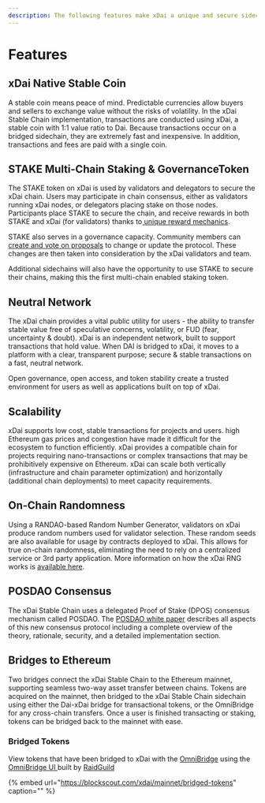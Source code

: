 ```yaml
---
description: The following features make xDai a unique and secure sidechain solution.
---
```


# Features

## xDai Native Stable Coin

A stable coin means peace of mind. Predictable currencies allow buyers and sellers to exchange value without the risks of volatility. In the xDai Stable Chain implementation, transactions are conducted using xDai, a stable coin with 1:1 value ratio to Dai. Because transactions occur on a bridged sidechain, they are extremely fast and inexpensive. In addition, transactions and fees are paid with a single coin.

## STAKE Multi-Chain Staking & GovernanceToken

The STAKE token on xDai is used by validators and delegators to secure the xDai chain. Users may participate in chain consensus, either as validators running xDai nodes, or delegators placing stake on those nodes. Participants place STAKE to secure the chain, and receive rewards in both STAKE and xDai \(for validators\) thanks to[ unique reward mechanics](../for-stakers/stake-token/stake-reward-mechanics/).

STAKE also serves in a governance capacity. Community members can [create and vote on proposals](../for-stakers/stake-token/stake-weighted-voting/) to change or update the protocol. These changes are then taken into consideration by the xDai validators and team.

Additional sidechains will also have the opportunity to use STAKE to secure their chains, making this the first multi-chain enabled staking token.

## Neutral Network

The xDai chain provides a vital public utility for users - the ability to transfer stable value free of speculative concerns, volatility, or FUD \(fear, uncertainty & doubt\). xDai is an independent network, built to support transactions that hold value. When DAI is bridged to xDai, it moves to a platform with a clear, transparent purpose; secure & stable transactions on a fast, neutral network.

Open governance, open access, and token stability create a trusted environment for users as well as applications built on top of xDai.

## Scalability 

xDai supports low cost, stable transactions for projects and users. high Ethereum gas prices and congestion have made it difficult for the ecosystem to function efficiently. xDai provides a compatible chain for projects requiring nano-transactions or complex transactions that may be prohibitively expensive on Ethereum. xDai can scale both vertically \(infrastructure and chain parameter optimization\) and horizontally \(additional chain deployments\) to meet capacity requirements. 

## On-Chain Randomness

Using a RANDAO-based Random Number Generator, validators on xDai produce random numbers used for validator selection. These random seeds are also available for usage by contracts deployed to xDai. This allows for true on-chain randomness, eliminating the need to rely on a centralized service or 3rd party application. More information on how the xDai RNG works is [available here](../for-developers/on-chain-random-numbers/).

## POSDAO Consensus

The xDai Stable Chain uses a delegated Proof of Stake \(DPOS\) consensus mechanism called POSDAO. The [POSDAO white paper](../for-validators/posdao-whitepaper.md) describes all aspects of this new consensus protocol including a complete overview of the theory, rationale, security, and a detailed implementation section.

## Bridges to Ethereum

Two bridges connect the xDai Stable Chain to the Ethereum mainnet, supporting seamless two-way asset transfer between chains. Tokens are acquired on the mainnet, then bridged to the xDai Stable Chain sidechain using either the Dai-xDai bridge for transactional tokens, or the OmniBridge for any cross-chain transfers. Once a user is finished transacting or staking, tokens can be bridged back to the mainnet with ease.

### Bridged Tokens

View tokens that have been bridged to xDai with the [OmniBridge](https://docs.tokenbridge.net/eth-xdai-amb-bridge/multi-token-extension) using the [OmniBridge UI ](https://xdai-omnibridge.web.app/)built by [RaidGuild](https://raidguild.org/)

{% embed url="https://blockscout.com/xdai/mainnet/bridged-tokens" caption="" %}

